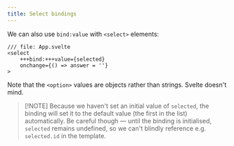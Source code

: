 ```yaml
---
title: Select bindings
---
```


We can also use `bind:value` with `<select>` elements:

```svelte
/// file: App.svelte
<select
    +++bind:+++value={selected}
    onchange={() => answer = ''}
>
```

Note that the `<option>` values are objects rather than strings. Svelte doesn't mind.

> [!NOTE] Because we haven't set an initial value of `selected`, the binding will set it to the default value (the first in the list) automatically. Be careful though — until the binding is initialised, `selected` remains undefined, so we can't blindly reference e.g. `selected.id` in the template.
